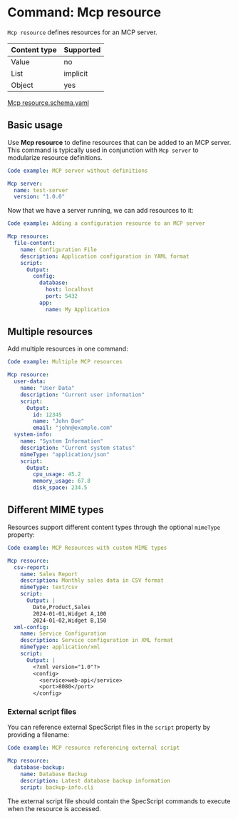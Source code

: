 # Command: Mcp resource

`Mcp resource` defines resources for an MCP server.

| Content type | Supported |
|--------------|-----------|
| Value        | no        |
| List         | implicit  |
| Object       | yes       |

[Mcp resource.schema.yaml](schema/Mcp%20resource.schema.yaml)

## Basic usage

Use **Mcp resource** to define resources that can be added to an MCP server. This command is typically used in
conjunction with `Mcp server` to modularize resource definitions.

```yaml specscript
Code example: MCP server without definitions

Mcp server:
  name: test-server
  version: "1.0.0"
```

Now that we have a server running, we can add resources to it:

```yaml specscript
Code example: Adding a configuration resource to an MCP server

Mcp resource:
  file-content:
    name: Configuration File
    description: Application configuration in YAML format
    script:
      Output:
        config:
          database:
            host: localhost
            port: 5432
          app:
            name: My Application
```

## Multiple resources

Add multiple resources in one command:

```yaml specscript
Code example: Multiple MCP resources

Mcp resource:
  user-data:
    name: "User Data"
    description: "Current user information"
    script:
      Output:
        id: 12345
        name: "John Doe"
        email: "john@example.com"
  system-info:
    name: "System Information"
    description: "Current system status"
    mimeType: "application/json"
    script:
      Output:
        cpu_usage: 45.2
        memory_usage: 67.8
        disk_space: 234.5
```

## Different MIME types

Resources support different content types through the optional `mimeType` property:

```yaml specscript
Code example: MCP Resources with custom MIME types

Mcp resource:
  csv-report:
    name: Sales Report
    description: Monthly sales data in CSV format
    mimeType: text/csv
    script:
      Output: |
        Date,Product,Sales
        2024-01-01,Widget A,100
        2024-01-02,Widget B,150
  xml-config:
    name: Service Configuration
    description: Service configuration in XML format
    mimeType: application/xml
    script:
      Output: |
        <?xml version="1.0"?>
        <config>
          <service>web-api</service>
          <port>8080</port>
        </config>
```

### External script files

You can reference external SpecScript files in the `script` property by providing a filename:

```yaml specscript
Code example: MCP resource referencing external script

Mcp resource:
  database-backup:
    name: Database Backup
    description: Latest database backup information
    script: backup-info.cli
```

The external script file should contain the SpecScript commands to execute when the resource is accessed.

<!-- yaml specscript
Mcp server:
  name: test-server
  version: "1.0.0"
  stop: true
-->